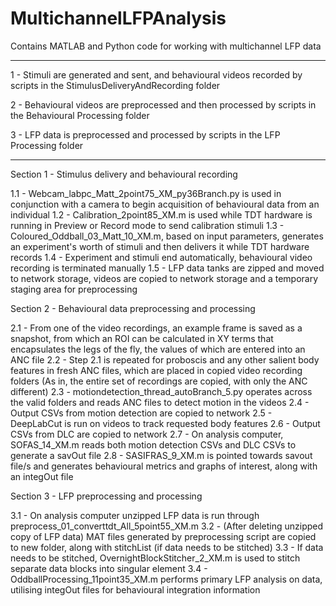 # MultichannelLFPAnalysis
Contains MATLAB and Python code for working with multichannel LFP data

-----------------------------------------------------------------------

1 - Stimuli are generated and sent, and behavioural videos recorded by scripts in the StimulusDeliveryAndRecording folder

2 - Behavioural videos are preprocessed and then processed by scripts in the Behavioural Processing folder

3 - LFP data is preprocessed and processed by scripts in the LFP Processing folder

-----------------------------------------------------------------------

Section 1 - Stimulus delivery and behavioural recording

1.1 - Webcam_labpc_Matt_2point75_XM_py36Branch.py is used in conjunction with a camera to begin acquisition of behavioural data from an individual
1.2 - Calibration_2point85_XM.m is used while TDT hardware is running in Preview or Record mode to send calibration stimuli
1.3 - Coloured_Oddball_03_Matt_10_XM.m, based on input parameters, generates an experiment's worth of stimuli and then delivers it while TDT hardware records
1.4 - Experiment and stimuli end automatically, behavioural video recording is terminated manually
1.5 - LFP data tanks are zipped and moved to network storage, videos are copied to network storage and a temporary staging area for preprocessing

Section 2 - Behavioural data preprocessing and processing

2.1 - From one of the video recordings, an example frame is saved as a snapshot, from which an ROI can be calculated in XY terms that encapsulates the legs of the fly, the values of which are entered into an ANC file
2.2 - Step 2.1 is repeated for proboscis and any other salient body features in fresh ANC files, which are placed in copied video recording folders (As in, the entire set of recordings are copied, with only the ANC different)
2.3 - motiondetection_thread_autoBranch_5.py operates across the valid folders and reads ANC files to detect motion in the videos
2.4 - Output CSVs from motion detection are copied to network
2.5 - DeepLabCut is run on videos to track requested body features
2.6 - Output CSVs from DLC are copied to network
2.7 - On analysis computer, SOFAS_14_XM.m reads both motion detection CSVs and DLC CSVs to generate a savOut file
2.8 - SASIFRAS_9_XM.m is pointed towards savout file/s and generates behavioural metrics and graphs of interest, along with an integOut file

Section 3 - LFP preprocessing and processing

3.1 - On analysis computer unzipped LFP data is run through preprocess_01_converttdt_All_5point55_XM.m
3.2 - (After deleting unzipped copy of LFP data) MAT files generated by preprocessing script are copied to new folder, along with stitchList (if data needs to be stitched)
3.3 - If data needs to be stitched, OvernightBlockStitcher_2_XM.m is used to stitch separate data blocks into singular element
3.4 - OddballProcessing_11point35_XM.m performs primary LFP analysis on data, utilising integOut files for behavioural integration information
